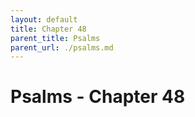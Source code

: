 ```yaml
---
layout: default
title: Chapter 48
parent_title: Psalms
parent_url: ./psalms.md
---
```


# Psalms - Chapter 48
